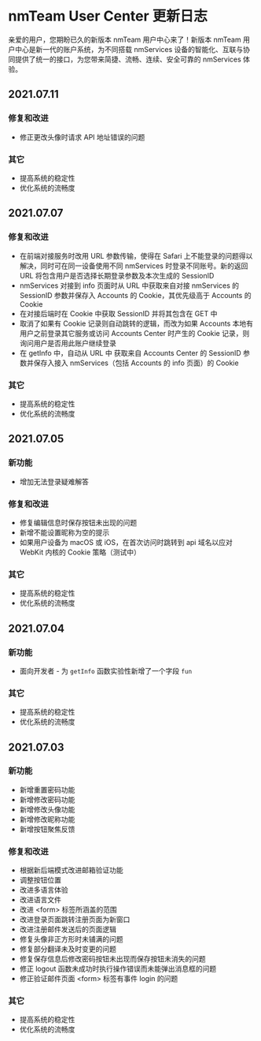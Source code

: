# nmTeam User Center 更新日志

亲爱的用户，您期盼已久的新版本 nmTeam 用户中心来了！新版本 nmTeam 用户中心是新一代的账户系统，为不同搭载 nmServices 设备的智能化、互联与协同提供了统一的接口，为您带来简捷、流畅、连续、安全可靠的 nmServices 体验。  

## 2021.07.11   
### 修复和改进
- 修正更改头像时请求 API 地址错误的问题

### 其它
- 提高系统的稳定性  
- 优化系统的流畅度  

## 2021.07.07  
### 修复和改进
- 在前端对接服务时改用 URL 参数传输，使得在 Safari 上不能登录的问题得以解决，同时可在同一设备使用不同 nmServices 时登录不同账号。新的返回 URL 将包含用户是否选择长期登录参数及本次生成的 SessionID
- nmServices 对接到 info 页面时从 URL 中获取来自对接 nmServices 的 SessionID 参数并保存入 Accounts 的 Cookie，其优先级高于 Accounts 的 Cookie
- 在对接后端时在 Cookie 中获取 SessionID 并将其包含在 GET 中
- 取消了如果有 Cookie 记录则自动跳转的逻辑，而改为如果 Accounts 本地有用户之前登录其它服务或访问 Accounts Center 时产生的 Cookie 记录，则询问用户是否用此账户继续登录
- 在 getInfo 中，自动从 URL 中 获取来自 Accounts Center 的 SessionID 参数并保存入接入 nmServices（包括 Accounts 的 info 页面）的 Cookie

### 其它
- 提高系统的稳定性  
- 优化系统的流畅度  

## 2021.07.05  
### 新功能
- 增加无法登录疑难解答

### 修复和改进
- 修复编辑信息时保存按钮未出现的问题
- 新增不能设置昵称为空的提示
- 如果用户设备为 macOS 或 iOS，在首次访问时跳转到 api 域名以应对 WebKit 内核的 Cookie 策略（测试中）

### 其它
- 提高系统的稳定性  
- 优化系统的流畅度  

## 2021.07.04  
### 新功能
- 面向开发者 - 为 <code>getInfo</code> 函数实验性新增了一个字段 <code>fun</code>

### 其它
- 提高系统的稳定性  
- 优化系统的流畅度  

## 2021.07.03
### 新功能
- 新增重置密码功能  
- 新增修改密码功能  
- 新增修改头像功能  
- 新增修改昵称功能  
- 新增按钮聚焦反馈

### 修复和改进
- 根据新后端模式改进邮箱验证功能  
- 调整按钮位置  
- 改进多语言体验  
- 改进语言文件  
- 改进 &lt;form&gt; 标签所涵盖的范围 
- 改进登录页面跳转注册页面为新窗口
- 改进注册邮件发送后的页面逻辑
- 修复头像非正方形时未铺满的问题
- 修复部分翻译未及时变更的问题
- 修复保存信息后修改密码按钮未出现而保存按钮未消失的问题
- 修正 logout 函数未成功时执行操作错误而未能弹出消息框的问题
- 修正验证邮件页面 &lt;form&gt; 标签有事件 login 的问题 

### 其它
- 提高系统的稳定性  
- 优化系统的流畅度  